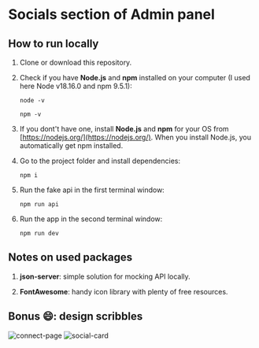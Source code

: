 # Socials section of Admin panel

## How to run locally

1. Clone or download this repository.


2. Check if you have **Node.js** and **npm** installed on your computer (I used here Node v18.16.0 and npm 9.5.1):

   `node -v`

   `npm -v`


3. If you dont't have one, install **Node.js** and **npm** for your OS from [https://nodejs.org/](https://nodejs.org/).
   When you install Node.js, you automatically get npm installed.


4. Go to the project folder and install dependencies:

   `npm i`


5. Run the fake api in the first terminal window:

   `npm run api`


6. Run the app in the second terminal window:

   `npm run dev`

## Notes on used packages

1. **json-server**: simple solution for mocking API locally.


2. **FontAwesome**: handy icon library with plenty of free resources.

## Bonus 😄: design scribbles
![connect-page](https://github.com/Gina-K/k-admin-page-socials/assets/51078861/a0ac2c9b-da39-4a6e-86e3-a666781c379a)
![social-card](https://github.com/Gina-K/k-admin-page-socials/assets/51078861/3cd904a0-32bf-4a97-bec9-f66067b4c39a)


